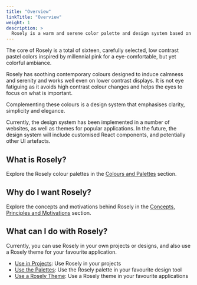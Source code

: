 ```yaml
---
title: "Overview"
linkTitle: "Overview"
weight: 1
description: >
  Rosely is a warm and serene color palette and design system based on millennial pink.
---
```


The core of Rosely is a total of sixteen, carefully selected, low contrast pastel colors inspired by millennial pink for a eye-comfortable, but yet colorful ambiance.

Rosely has soothing contemporary colours designed to induce calmness and serenity and works well even on lower contrast displays. It is not eye fatiguing as it avoids high contrast colour changes and helps the eyes to focus on what is important.

Complementing these colours is a design system that emphasises clarity, simplicity and elegance.

Currently, the design system has been implemented in a number of websites, as well as themes for popular applications. In the future, the design system will include customised React components, and potentially other UI artefacts.

## What is Rosely?

Explore the Rosely colour palettes in the [Colours and Palettes](/docs/colours-and-palettes) section.

## Why do I want Rosely?

Explore the concepts and motivations behind Rosely in the [Concepts, Principles and Motivations](/docs/concepts) section.

## What can I do with Rosely?

Currently, you can use Rosely in your own projects or designs, and also use a Rosely theme for your favourite application.

* [Use in Projects](/docs/projects): Use Rosely in your projects
* [Use the Palettes](/docs/palette): Use the Rosely palette in your favourite design tool
* [Use a Rosely Theme](/themes): Use a Rosely theme in your favourite applications

